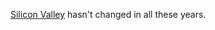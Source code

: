 <a href="https://twitter.com/yayalexisgay/status/1249057146051821568">Silicon Valley</a> hasn't changed in all these years. 
